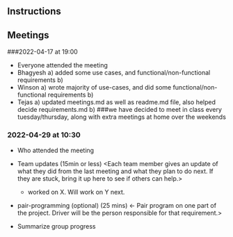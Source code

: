 ## Instructions


  
## Meetings

###2022-04-17 at 19:00
- Everyone attended the meeting
- Bhagyesh
	a) added some use cases, and functional/non-functional requirements
	b) 
- Winson
	a) wrote majority of use-cases, and did some functional/non-functional requirements
	b) 
- Tejas
	a) updated meetings.md as well as readme.md file, also helped decide requirements.md
	b) 
###we have decided to meet in class every tuesday/thursday, along with extra meetings at home over the weekends




### 2022-04-29 at 10:30
- Who attended the meeting
- Team updates (15min or less)
  <Each team member gives an update of what they did from the last meeting and what they plan to do next. If they are stuck, bring it up here to see if others can help.>
  - <name> worked on X. Will work on Y next. 

- pair-programming (optional) (25 mins)
  <- Pair program on one part of the project. Driver will be the person responsible for that requirement.>

- Summarize group progress
